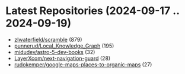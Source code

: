# Latest Repositories (2024-09-17 .. 2024-09-19)

- [zlwaterfield/scramble](https://github.com/zlwaterfield/scramble) (879)
- [punnerud/Local_Knowledge_Graph](https://github.com/punnerud/Local_Knowledge_Graph) (195)
- [midudev/astro-5-dev-books](https://github.com/midudev/astro-5-dev-books) (32)
- [LayerXcom/next-navigation-guard](https://github.com/LayerXcom/next-navigation-guard) (28)
- [rudokemper/google-maps-places-to-organic-maps](https://github.com/rudokemper/google-maps-places-to-organic-maps) (27)
